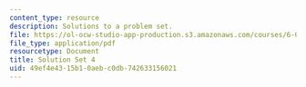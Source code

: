```yaml
---
content_type: resource
description: Solutions to a problem set.
file: https://ol-ocw-studio-app-production.s3.amazonaws.com/courses/6-055j-the-art-of-approximation-in-science-and-engineering-spring-2008/49ef4e4315b10aebc0db742633156021_sol04.pdf
file_type: application/pdf
resourcetype: Document
title: Solution Set 4
uid: 49ef4e43-15b1-0aeb-c0db-742633156021
---
```

